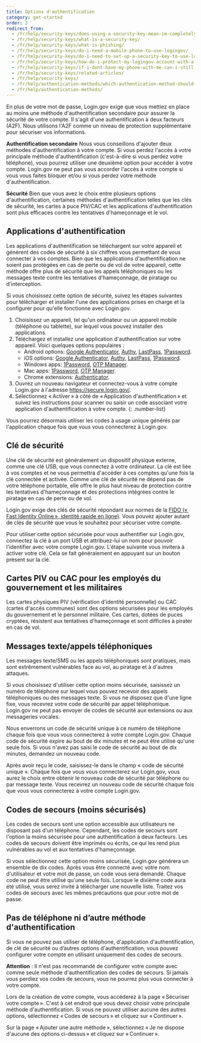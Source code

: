 ```yaml
---
title: Options d'authentification
category: get-started
order: 2
redirect_from:
  - /fr/help/security-keys/does-using-a-security-key-mean-im-completely-safe-from-phishing/
  - /fr/help/security-keys/what-is-a-security-key/
  - /fr/help/security-keys/what-is-phishing/
  - /fr/help/security-keys/do-i-need-a-mobile-phone-to-use-logingov/
  - /fr/help/security-keys/do-i-need-to-set-up-a-security-key-to-use-logingov/
  - /fr/help/security-keys/how-do-i-protect-my-logingov-account-with-a-security-key/
  - /fr/help/security-keys/if-i-dont-have-my-phone-with-me-can-i-still-sign-in/
  - /fr/help/security-keys/related-articles/
  - /fr/help/security-keys/
  - /fr/help/authentication-methods/which-authentication-method-should-i-use/
  - /fr/help/authentication-methods/
---
```


En plus de votre mot de passe, Login.gov exige que vous mettiez en place au moins une méthode d'authentification secondaire pour assurer la sécurité de votre compte. Il s'agit d'une authentification à deux facteurs (A2F). Nous utilisons l'A2F comme un niveau de protection supplémentaire pour sécuriser vos informations.

**Authentification secondaire**
Nous vous conseillons d'ajouter deux méthodes d'authentification à votre compte. Si vous perdez l'accès à votre principale méthode d'authentification (c'est-à-dire si vous perdez votre téléphone), vous pourrez utiliser une deuxième option pour accéder à votre compte. Login.gov ne peut pas vous accorder l'accès à votre compte si vous vous faites bloquer et/ou si vous perdez votre méthode d'authentification.

**Sécurité**
Bien que vous avez le choix entre plusieurs options d'authentification, certaines méthodes d'authentification telles que les clés de sécurité, les cartes à puce PIV/CAC et les applications d'authentification sont plus efficaces contre les tentatives d'hameçonnage et le vol.

## Applications d'authentification

Les applications d'authentification se téléchargent sur votre appareil et génèrent des codes de sécurité à six chiffres vous permettant de vous connecter à vos comptes. Bien que les applications d'authentification ne soient pas protégées en cas de perte ou de vol de votre appareil, cette méthode offre plus de sécurité que les appels téléphoniques ou les messages texte contre les tentatives d'hameçonnage, de piratage ou d'interception.

Si vous choisissez cette option de sécurité, suivez les étapes suivantes pour télécharger et installer l'une des applications prises en charge et la configurer pour qu'elle fonctionne avec Login.gov.

1. Choisissez un appareil, tel qu'un ordinateur ou un appareil mobile (téléphone ou tablette), sur lequel vous pouvez installer des applications.
1. Téléchargez et installez une application d'authentification sur votre appareil. Voici quelques options populaires :
   - Android options: [Google Authenticator](https://play.google.com/store/apps/details?id=com.google.android.apps.authenticator2&hl=en), [Authy](https://authy.com/), [LastPass](https://lastpass.com/), [1Password](https://1password.com/).
   - iOS options: [Google Authenticator](https://itunes.apple.com/us/app/google-authenticator/id388497605?mt=8), [Authy](https://authy.com/), [LastPass](https://1password.com/), [1Password](https://1password.com/).
   - Windows apps: [1Password](https://1password.com/), [OTP Manager](https://www.microsoft.com/en-us/store/p/otp-manager/9nblggh6hngn).
   - Mac apps: [1Password](https://1password.com/), [OTP Manager](https://itunes.apple.com/us/app/otp-manager/id928941247?mt=12).
   - Chrome extensions: [Authenticator](https://chrome.google.com/webstore/detail/authenticator/bhghoamapcdpbohphigoooaddinpkbai?hl=en).
1. Ouvrez un nouveau navigateur et connectez-vous à votre compte Login.gov à l'adresse https://secure.login.gov/.
1. Sélectionnez « Activer » à côté de « Application d'authentification » et suivez les instructions pour scanner ou saisir un code associant votre application d'authentification à votre compte.
{: .number-list}

Vous pourrez désormais utiliser les codes à usage unique générés par l'application chaque fois que vous vous connecterez à Login.gov.

## Clé de sécurité

Une clé de sécurité est généralement un dispositif physique externe, comme une clé USB, que vous connectez à votre ordinateur. La clé est liée à vos comptes et ne vous permettra d'accéder à ces comptes qu'une fois la clé connectée et activée. Comme une clé de sécurité ne dépend pas de votre téléphone portable, elle offre le plus haut niveau de protection contre les tentatives d'hameçonnage et des protections intégrées contre le piratage en cas de perte ou de vol.

Login.gov exige des clés de sécurité répondant aux normes de la [FIDO (« Fast Identity Online », identité rapide en ligne)](https://fidoalliance.org). Vous pouvez ajouter autant de clés de sécurité que vous le souhaitez pour sécuriser votre compte.

Pour utiliser cette option sécurisée pour vous authentifier sur Login.gov, connectez la clé à un port USB et attribuez-lui un nom pour pouvoir l'identifier avec votre compte Login.gov. L'étape suivante vous invitera à activer votre clé. Cela se fait généralement en appuyant sur un bouton présent sur la clé.

## Cartes PIV ou CAC pour les employés du gouvernement et les militaires

Les cartes physiques PIV (vérification d'identité personnelle) ou CAC (cartes d'accès communes) sont des options sécurisées pour les employés du gouvernement et le personnel militaire. Ces cartes, dotées de puces cryptées, résistent aux tentatives d'hameçonnage et sont difficiles à pirater en cas de vol.

## Messages texte/appels téléphoniques

Les messages texte/SMS ou les appels téléphoniques sont pratiques, mais sont extrêmement vulnérables face au vol, au piratage et à d'autres attaques.

Si vous choisissez d'utiliser cette option moins sécurisée, saisissez un numéro de téléphone sur lequel vous pouvez recevoir des appels téléphoniques ou des messages texte. Si vous ne disposez que d'une ligne fixe, vous recevrez votre code de sécurité par appel téléphonique. Login.gov ne peut pas envoyer de codes de sécurité aux extensions ou aux messageries vocales.

Nous enverrons un code de sécurité unique à ce numéro de téléphone chaque fois que vous vous connecterez à votre compte Login.gov. Chaque code de sécurité expire au bout de dix minutes et ne peut être utilisé qu'une seule fois. Si vous n'avez pas saisi le code de sécurité au bout de dix minutes, demandez un nouveau code.

Après avoir reçu le code, saisissez-le dans le champ « code de sécurité unique ». Chaque fois que vous vous connecterez sur Login.gov, vous aurez le choix entre obtenir le nouveau code de sécurité par téléphone ou par message texte. Vous recevrez un nouveau code de sécurité chaque fois que vous vous connecterez à votre compte Login.gov.

## Codes de secours (moins sécurisés)

Les codes de secours sont une option accessible aux utilisateurs ne disposant pas d'un téléphone. Cependant, les codes de secours sont l'option la moins sécurisée pour une authentification à deux facteurs. Les codes de secours doivent être imprimés ou écrits, ce qui les rend plus vulnérables au vol et aux tentatives d'hameçonnage.

Si vous sélectionnez cette option moins sécurisée, Login.gov générera un ensemble de dix codes. Après vous être connecté avec votre nom d'utilisateur et votre mot de passe, un code vous sera demandé. Chaque code ne peut être utilisé qu'une seule fois. Lorsque le dixième code aura été utilisé, vous serez invité à télécharger une nouvelle liste. Traitez vos codes de secours avec les mêmes précautions que pour votre mot de passe.

## Pas de téléphone ni d’autre méthode d'authentification

Si vous ne pouvez pas utiliser de téléphone, d'application d'authentification, de clé de sécurité ou d’autres options d'authentification, vous pouvez configurer votre compte en utilisant uniquement des codes de secours.

**Attention** : Il n'est pas recommandé de configurer votre compte avec comme seule méthode d'authentification des codes de secours. Si jamais vous perdiez vos codes de secours, vous ne pourrez plus vous connecter à votre compte.

Lors de la création de votre compte, vous accéderez à la page « Sécuriser votre compte ». C'est à cet endroit que vous devez choisir votre principale méthode d'authentification. Si vous ne pouvez utiliser aucune des autres options, sélectionnez « Codes de secours » et cliquez sur « Continuer ».

Sur la page « Ajouter une autre méthode », sélectionnez « Je ne dispose d'aucune des options ci-dessus » et cliquez sur « Continuer ».
